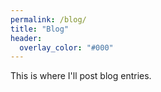```yaml
---
permalink: /blog/
title: "Blog"
header:
  overlay_color: "#000"
---
```


This is where I'll post blog entries.